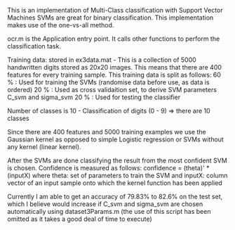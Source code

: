 This is an implementation of Multi-Class classification with Support Vector Machines
SVMs are great for binary classification. This implementation makes use of the one-vs-all method.

ocr.m is the Application entry point. It calls other functions to perform the classification task.

Training data: stored in ex3data.mat - This is a collection of 5000 handwritten digits stored as 20x20 images. 
This means that there are 400 features for every training sample.
This training data is split as follows:
    60 % : Used for training the SVMs (randomise data before use, as data is ordered)
    20 % : Used as cross validaition set, to derive SVM parameters C_svm and sigma_svm
    20 % : Used for testing the classifier

Number of classes is 10 - Classification of digits (0 - 9) => there are 10 classes

Since there are 400 features and 5000 training examples we use the Gaussian kernel as opposed to simple Logistic regression or SVMs without any kernel (linear kernel).

After the SVMs are done classifying the result from the most confident SVM is chosen. Confidence is measured as follows:
    confidence = (theta)' * (inputX)
    where theta: set of parameters to train the SVM
    and inputX: column vector of an input sample onto which the kernel function has been applied

Currently I am able to get an accuracy of 79.83% to 82.6% on the test set, which I believe would increase if C_svm and sigma_svm are chosen automatically using dataset3Params.m (the use of this script has been omitted as it takes a good deal of time to execute)
